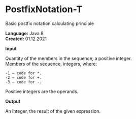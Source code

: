 # PostfixNotation-T
Basic postfix notation calculating principle

**Language:** Java 8  
**Created:** 01.12.2021

**Input**  
  
Quantity of the members in the sequence, a positive integer.  
Members of the sequence, integers, where:  
  
    -1 – code for *.  
    -2 – code for +.  
    -3 – code for -.
      
Positive integers are the operands.

**Output**  
  
An integer, the result of the given expression.  
